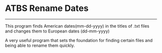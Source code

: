 # ATBS Rename Dates
---
This program finds American dates(mm-dd-yyyy) in the titles of .txt files and changes them to European dates (dd-mm-yyyy)

A very useful program that sets the foundation for finding certain files and being able to rename them quickly.